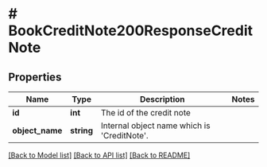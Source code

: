 # # BookCreditNote200ResponseCreditNote

## Properties

Name | Type | Description | Notes
------------ | ------------- | ------------- | -------------
**id** | **int** | The id of the credit note |
**object_name** | **string** | Internal object name which is &#39;CreditNote&#39;. |

[[Back to Model list]](../../README.md#models) [[Back to API list]](../../README.md#endpoints) [[Back to README]](../../README.md)
